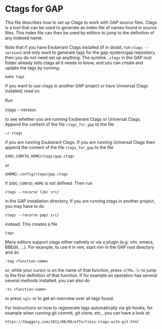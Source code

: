 # Ctags for GAP

This file describes how to set up Ctags to work with GAP source files.
Ctags is a tool that can be used to generate an index file of names found in
source files. This index file can then be used by editors to jump to the
definition of any indexed name.

Note that if you have Exuberant Ctags installed (if in doubt, run `ctags --version`)
and only want to generate tags for the gap-system/gap repository, then you do
not need set up anything. The symlink `.ctags` in the GAP root folder already
tells ctags all it needs to know, and you can create and update the tags by
running:

    make tags

If you want to use ctags in another GAP project or have Universal Ctags
installed, read on.

Run

  ctags --version

to see whether you are running Exuberant Ctags or Universal Ctags.
Append the content of the file `ctags_for_gap` to the file

    ~/.ctags

if you are running Exuberant Ctags. If you are running Universal Ctags then
append the content of the file `ctags_for_gap` to the file

    $XDG_CONFIG_HOME/ctags/gap.ctags

or

    $HOME/.config/ctags/gap.ctags

if `$XDG_CONFIG_HOME` is not defined.
Then run

    ctags --recurse lib/ src/

in the GAP installation directory. If you are running ctags in another project,
you may have to do

    ctags --recurse gap/ src/

instead. This creates a file

    tags

Many editors support ctags either natively or via a plugin (e.g. vim, emacs,
BBEdit, ...). For example, to use it in vim, start vim in the GAP root directory and
do

    :tag <function-name>

or, while your cursor is on the name of that function, press `<CTRL-]>`
to jump to the first definition of that function. If for example an operation has
several several methods installed, you can also do

    :ts <function-name>

or press `<g]>` or to get an overview over all tags found.

For instructions on how to regenerate tags automatically via git-hooks, for example
when running git commit, git clone, etc., you can have a look at:

    https://tbaggery.com/2011/08/08/effortless-ctags-with-git.html

